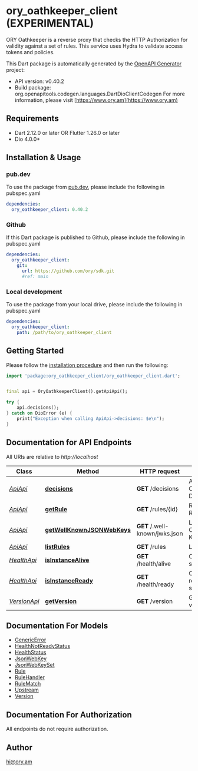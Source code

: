 # ory_oathkeeper_client (EXPERIMENTAL)
ORY Oathkeeper is a reverse proxy that checks the HTTP Authorization for validity against a set of rules. This service uses Hydra to validate access tokens and policies.

This Dart package is automatically generated by the [OpenAPI Generator](https://openapi-generator.tech) project:

- API version: v0.40.2
- Build package: org.openapitools.codegen.languages.DartDioClientCodegen
For more information, please visit [https://www.ory.am](https://www.ory.am)

## Requirements

* Dart 2.12.0 or later OR Flutter 1.26.0 or later
* Dio 4.0.0+

## Installation & Usage

### pub.dev
To use the package from [pub.dev](https://pub.dev), please include the following in pubspec.yaml
```yaml
dependencies:
  ory_oathkeeper_client: 0.40.2
```

### Github
If this Dart package is published to Github, please include the following in pubspec.yaml
```yaml
dependencies:
  ory_oathkeeper_client:
    git:
      url: https://github.com/ory/sdk.git
      #ref: main
```

### Local development
To use the package from your local drive, please include the following in pubspec.yaml
```yaml
dependencies:
  ory_oathkeeper_client:
    path: /path/to/ory_oathkeeper_client
```

## Getting Started

Please follow the [installation procedure](#installation--usage) and then run the following:

```dart
import 'package:ory_oathkeeper_client/ory_oathkeeper_client.dart';


final api = OryOathkeeperClient().getApiApi();

try {
    api.decisions();
} catch on DioError (e) {
    print("Exception when calling ApiApi->decisions: $e\n");
}

```

## Documentation for API Endpoints

All URIs are relative to *http://localhost*

Class | Method | HTTP request | Description
------------ | ------------- | ------------- | -------------
[*ApiApi*](doc/ApiApi.md) | [**decisions**](doc/ApiApi.md#decisions) | **GET** /decisions | Access Control Decision API
[*ApiApi*](doc/ApiApi.md) | [**getRule**](doc/ApiApi.md#getrule) | **GET** /rules/{id} | Retrieve a Rule
[*ApiApi*](doc/ApiApi.md) | [**getWellKnownJSONWebKeys**](doc/ApiApi.md#getwellknownjsonwebkeys) | **GET** /.well-known/jwks.json | Lists Cryptographic Keys
[*ApiApi*](doc/ApiApi.md) | [**listRules**](doc/ApiApi.md#listrules) | **GET** /rules | List All Rules
[*HealthApi*](doc/HealthApi.md) | [**isInstanceAlive**](doc/HealthApi.md#isinstancealive) | **GET** /health/alive | Check alive status
[*HealthApi*](doc/HealthApi.md) | [**isInstanceReady**](doc/HealthApi.md#isinstanceready) | **GET** /health/ready | Check readiness status
[*VersionApi*](doc/VersionApi.md) | [**getVersion**](doc/VersionApi.md#getversion) | **GET** /version | Get service version


## Documentation For Models

 - [GenericError](doc/GenericError.md)
 - [HealthNotReadyStatus](doc/HealthNotReadyStatus.md)
 - [HealthStatus](doc/HealthStatus.md)
 - [JsonWebKey](doc/JsonWebKey.md)
 - [JsonWebKeySet](doc/JsonWebKeySet.md)
 - [Rule](doc/Rule.md)
 - [RuleHandler](doc/RuleHandler.md)
 - [RuleMatch](doc/RuleMatch.md)
 - [Upstream](doc/Upstream.md)
 - [Version](doc/Version.md)


## Documentation For Authorization

 All endpoints do not require authorization.


## Author

hi@ory.am

